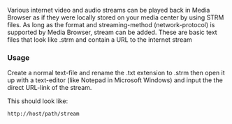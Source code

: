 Various internet video and audio streams can be played back in Media Browser as if they were locally stored on your media center by using STRM files. As long as the format and streaming-method (network-protocol) is supported by Media Browser, stream can be added. These are basic text files that look like <name>.strm and contain a URL to the internet stream
 
### Usage

Create a normal text-file and rename the .txt extension to .strm then open it up with a text-editor (like Notepad in Microsoft Windows) and input the the direct URL-link of the stream.

This should look like:

```
http://host/path/stream
```